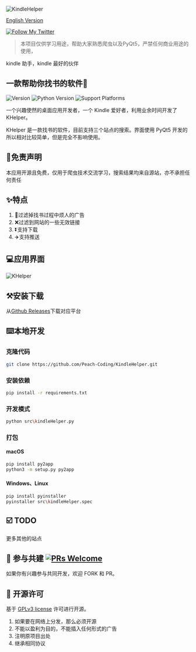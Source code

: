 ![KindleHelper](https://socialify.git.ci/Peach-Coding/KindleHelper/image?description=1&font=Inter&forks=1&issues=1&language=1&owner=1&pattern=Plus&pulls=1&stargazers=1&theme=Light)

[English Version](https://github.com/Peach-Coding/KindleHelper/blob/master/ENGLISHREADME.md)

[![Follow My Twitter](https://img.shields.io/badge/follow-Tweet-blue?style=flat-square&logo=Twitter)](https://twitter.com/LeetaoGoooo) 

>本项目仅供学习用途，帮助大家熟悉爬虫以及PyQt5，严禁任何商业用途的使用，

kindle 助手，kindle 最好的伙伴


## 一款帮助你找书的软件🔧

![Version](https://img.shields.io/badge/version-1.0.0-green)  ![Python Version](https://img.shields.io/badge/python-3.6+-blue) ![Support Platforms](https://img.shields.io/badge/platform-windows%20%7C%20macos%20%7C%20linux-lightgrey)

一个兴趣使然的桌面应用开发者，一个 Kindle 爱好者，利用业余时间开发了 KHelper。

KHelper 是一款找书的软件，目前支持三个站点的搜索。界面使用 PyQt5 开发的所以相对比较简单，但是完全不影响使用。

## 📢免责声明

本应用开源且免费，仅用于爬虫技术交流学习，搜索结果均来自源站，亦不承担任何责任

## ✨特点

1. 📖过滤掉找书过程中烦人的广告
2. ❌过滤到网站的一些无效链接
3. ⏬支持下载
4. ✈️支持推送

## 💻应用界面

![KHelper](http://ww1.sinaimg.cn/large/006wYWbGly1gfrkh4h2rwj30xq0pm757.jpg)

## ⚒安装下载

从[Github Releases](https://github.com/Peach-Coding/KindleHelper/releases)下载对应平台

## ⌨️本地开发

### 克隆代码

```bash
git clone https://github.com/Peach-Coding/KindleHelper.git
```

### 安装依赖

```bash
pip install -r requirements.txt
```

### 开发模式

```bash
python src\kindleHelper.py
```

### 打包

#### macOS

```bash
pip install py2app
python3 -m setup.py py2app
```

#### Windows、Linux

```bash
pip install pyinstaller
pyinstaller src\kindleHelper.spec
```

## ☑️ TODO

更多其他的站点

## 🤝 参与共建 [![PRs Welcome](https://img.shields.io/badge/PRs-welcome-brightgreen.svg?style=flat)](http://makeapullrequest.com)

如果你有兴趣参与共同开发，欢迎 FORK 和 PR。

## 📜 开源许可

基于 [GPLv3 license](https://www.gnu.org/licenses/gpl-3.0.txt) 许可进行开源。
  1.  如果要在网络上分发，那么必须开源
  2.  不能以盈利为目的，不能插入任何形式的广告
  3.  注明原项目出处
  4.  继承相同协议
  
